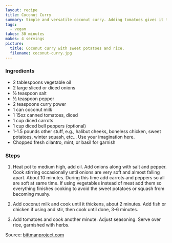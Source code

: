 ```yaml
---
layout: recipe
title: Coconut Curry
summary: Simple and versatile coconut curry. Adding tomatoes gives it the right amount of acid zing. Endless possibilities with this.
tags:
  - vegan
takes: 30 minutes
makes: 4 servings
picture:
  title: Coconut curry with sweet potatoes and rice.
  filename: coconut-curry.jpg
---
```


### Ingredients

- 2 tablespoons vegetable oil
- 2 large sliced or diced onions
- ½ teaspoon salt
- ½ teaspoon pepper
- 2 teaspoons curry power
- 1 can coconut milk
- 1 15oz canned tomatoes, diced
- 1 cup diced carrots
- 1 cup diced bell peppers (optional)
- 1-1.5 pounds other stuff, e.g., halibut cheeks, boneless chicken, sweet potatoes, winter squash, etc... Use your imagination here.
- Chopped fresh cilantro, mint, or basil for garnish

### Steps

1. Heat pot to medium high, add oil.  Add onions along with salt and pepper.  Cook stirring occasionally until onions are very soft and almost falling apart.  About 10 minutes.  During this time add carrots and peppers so all are soft at same time.  If using vegetables instead of meat add them so everything finishes cooking to avoid the sweet potatoes or squash from becoming mushy.

2. Add coconut milk and cook until it thickens, about 2 minutes.  Add fish or chicken if using and stir, then cook until done, 3-6 minutes.

3. Add tomatoes and cook another minute.  Adjust seasoning.  Serve over rice, garnished with herbs.

Source: [bittmanproject.com](https://bittmanproject.com/recipe/easy-chicken-curry/)
